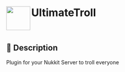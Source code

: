 <h1>UltimateTroll<img src="https://github.com/Josscoder/UltimateTroll/tree/master/.github/assets/logo.png" height="64" width="64" align="left" alt=""></h1><br> 

## 📙 Description

Plugin for your Nukkit Server to troll everyone

